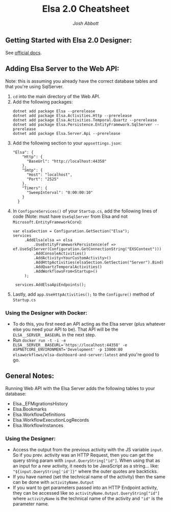 <center>
<h1>Elsa 2.0 Cheatsheet</h1>
<h6>Josh Abbott</h6>
</center>

## Getting Started with Elsa 2.0 Designer:
See [official docs](https://elsa-workflows.github.io/elsa-core/docs/next/quickstarts/quickstarts-aspnetcore-server-dashboard-and-api-endpoints).


##  Adding Elsa Server to the Web API:
Note: this is assuming you already have the correct database tables and that you're using SqlServer.
1. `cd` into the main directory of the Web API.
2. Add the following packages:
	```
	dotnet add package Elsa --prerelease 
	dotnet add package Elsa.Activities.Http --prerelease 
	dotnet add package Elsa.Activities.Temporal.Quartz --prerelease 
	dotnet add package Elsa.Persistence.EntityFramework.SqlServer --prerelease 
	dotnet add package Elsa.Server.Api --prerelease
	```
3. Add the following section to your `appsettings.json`:
	```
	"Elsa": {
	    "Http": {
	      "BaseUrl": "http://localhost:44358"
	    },
	    "Smtp": {
	      "Host": "localhost",
	      "Port": "2525"
	    },
	    "Timers": {
	      "SweepInterval": "0:00:00:10"
	    }
	  }
	```
4. In `ConfigureServices()` of your `Startup.cs`, add the following lines of code (Note: must have `UseSqlServer` from Elsa and not  `Microsoft.EntityFrameworkCore`):
	```
    var elsaSection = Configuration.GetSection("Elsa");
	services
	     .AddElsa(elsa => elsa
	         .UseEntityFrameworkPersistence(ef => ef.UseSqlServer(Configuration.GetConnectionString("EXSContext")))
	         .AddConsoleActivities()
	         .AddActivity<YourCustomActivity>()
	         .AddHttpActivities(elsaSection.GetSection("Server").Bind)
	         .AddQuartzTemporalActivities()
	         .AddWorkflowsFrom<Startup>()
	     );

	 services.AddElsaApiEndpoints();
	```
5. Lastly, add `app.UseHttpActivities();` to the `Configure()` method of `Startup.cs`

### Using the Designer with Docker:
* To do this, you first need an API acting as the Elsa server (plus whatever else you need your API to be). That API will be the `ELSA__SERVER__BASEURL` in the next step.
* Run `docker run -t -i -e ELSA__SERVER__BASEURL='https://localhost:44358' -e ASPNETCORE_ENVIRONMENT='Development' -p 13000:80 elsaworkflows/elsa-dashboard-and-server:latest` and you're good to go.

## General Notes:
Running Web API with the Elsa Server adds the following tables to your database:
* Elsa._EFMigrationsHistory
* Elsa.Bookmarks
* Elsa.WorkflowDefinitions
* Elsa.WorkflowExecutionLogRecords
* Elsa.WorkflowInstances

### Using the Designer:
* Access the output from the previous activity with the JS variable `input`. So if you prev. activity was an HTTP Request, then you can get the query string param with `input.QueryString["id"]`. When using that as an input for a new activity, it needs to be JavaScript as a string... like: `"${input.QueryString['id']}"` where the outer quotes are backticks. 
* If you have named (set the technical name of the activity) then the same can be done with `activityName.Output`
* If you want to get parameters passed into an HTTP Endpoint activity, they can be accessed like so `activityName.Output.QueryString["id"]` where `activityName` is the technical name of the activity and `"id"` is the parameter name.

